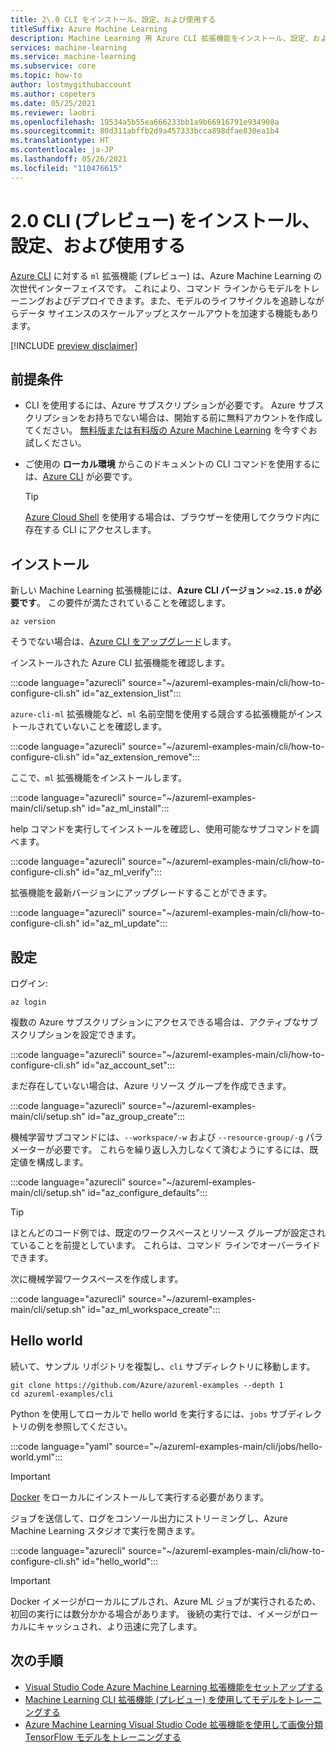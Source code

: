 ```yaml
---
title: 2\.0 CLI をインストール、設定、および使用する
titleSuffix: Azure Machine Learning
description: Machine Learning 用 Azure CLI 拡張機能をインストール、設定、および使用する方法について説明します。
services: machine-learning
ms.service: machine-learning
ms.subservice: core
ms.topic: how-to
author: lostmygithubaccount
ms.author: copeters
ms.date: 05/25/2021
ms.reviewer: laobri
ms.openlocfilehash: 19534a5b55ea666233bb1a9b66916791e934908a
ms.sourcegitcommit: 80d311abffb2d9a457333bcca898dfae830ea1b4
ms.translationtype: HT
ms.contentlocale: ja-JP
ms.lasthandoff: 05/26/2021
ms.locfileid: "110476615"
---
```

# <a name="install-set-up-and-use-the-20-cli-preview"></a>2\.0 CLI (プレビュー) をインストール、設定、および使用する

[Azure CLI](/cli/azure/) に対する `ml` 拡張機能 (プレビュー) は、Azure Machine Learning の次世代インターフェイスです。 これにより、コマンド ラインからモデルをトレーニングおよびデプロイできます。また、モデルのライフサイクルを追跡しながらデータ サイエンスのスケールアップとスケールアウトを加速する機能もあります。

[!INCLUDE [preview disclaimer](../../includes/machine-learning-preview-generic-disclaimer.md)]

## <a name="prerequisites"></a>前提条件

- CLI を使用するには、Azure サブスクリプションが必要です。 Azure サブスクリプションをお持ちでない場合は、開始する前に無料アカウントを作成してください。 [無料版または有料版の Azure Machine Learning](https://aka.ms/AMLFree) を今すぐお試しください。
- ご使用の **ローカル環境** からこのドキュメントの CLI コマンドを使用するには、[Azure CLI](/cli/azure/install-azure-cli) が必要です。

    > [!TIP]
    > [Azure Cloud Shell](https://azure.microsoft.com/features/cloud-shell/) を使用する場合は、ブラウザーを使用してクラウド内に存在する CLI にアクセスします。

## <a name="installation"></a>インストール

新しい Machine Learning 拡張機能には、**Azure CLI バージョン `>=2.15.0` が必要です**。 この要件が満たされていることを確認します。

```azurecli
az version
```

そうでない場合は、[Azure CLI をアップグレード](/cli/azure/update-azure-cli)します。

インストールされた Azure CLI 拡張機能を確認します。

:::code language="azurecli" source="~/azureml-examples-main/cli/how-to-configure-cli.sh" id="az_extension_list":::

`azure-cli-ml` 拡張機能など、`ml` 名前空間を使用する競合する拡張機能がインストールされていないことを確認します。

:::code language="azurecli" source="~/azureml-examples-main/cli/how-to-configure-cli.sh" id="az_extension_remove":::

ここで、`ml` 拡張機能をインストールします。

:::code language="azurecli" source="~/azureml-examples-main/cli/setup.sh" id="az_ml_install":::

help コマンドを実行してインストールを確認し、使用可能なサブコマンドを調べます。

:::code language="azurecli" source="~/azureml-examples-main/cli/how-to-configure-cli.sh" id="az_ml_verify":::

拡張機能を最新バージョンにアップグレードすることができます。

:::code language="azurecli" source="~/azureml-examples-main/cli/how-to-configure-cli.sh" id="az_ml_update":::

## <a name="set-up"></a>設定

ログイン: 

```azurecli
az login
```

複数の Azure サブスクリプションにアクセスできる場合は、アクティブなサブスクリプションを設定できます。

:::code language="azurecli" source="~/azureml-examples-main/cli/how-to-configure-cli.sh" id="az_account_set":::

まだ存在していない場合は、Azure リソース グループを作成できます。

:::code language="azurecli" source="~/azureml-examples-main/cli/setup.sh" id="az_group_create":::

機械学習サブコマンドには、`--workspace/-w` および `--resource-group/-g` パラメーターが必要です。 これらを繰り返し入力しなくて済むようにするには、既定値を構成します。

:::code language="azurecli" source="~/azureml-examples-main/cli/setup.sh" id="az_configure_defaults":::

> [!TIP]
> ほとんどのコード例では、既定のワークスペースとリソース グループが設定されていることを前提としています。 これらは、コマンド ラインでオーバーライドできます。

次に機械学習ワークスペースを作成します。

:::code language="azurecli" source="~/azureml-examples-main/cli/setup.sh" id="az_ml_workspace_create":::

## <a name="hello-world"></a>Hello world

続いて、サンプル リポジトリを複製し、`cli` サブディレクトリに移動します。

```azurecli-interactive
git clone https://github.com/Azure/azureml-examples --depth 1
cd azureml-examples/cli
```

Python を使用してローカルで hello world を実行するには、`jobs` サブディレクトリの例を参照してください。

:::code language="yaml" source="~/azureml-examples-main/cli/jobs/hello-world.yml":::

> [!IMPORTANT]
> [Docker](https://docker.io) をローカルにインストールして実行する必要があります。

ジョブを送信して、ログをコンソール出力にストリーミングし、Azure Machine Learning スタジオで実行を開きます。

:::code language="azurecli" source="~/azureml-examples-main/cli/how-to-configure-cli.sh" id="hello_world":::

> [!IMPORTANT]
> Docker イメージがローカルにプルされ、Azure ML ジョブが実行されるため、初回の実行には数分かかる場合があります。 後続の実行では、イメージがローカルにキャッシュされ、より迅速に完了します。

## <a name="next-steps"></a>次の手順

- [Visual Studio Code Azure Machine Learning 拡張機能をセットアップする](how-to-setup-vs-code.md)
- [Machine Learning CLI 拡張機能 (プレビュー) を使用してモデルをトレーニングする](how-to-train-cli.md)
- [Azure Machine Learning Visual Studio Code 拡張機能を使用して画像分類 TensorFlow モデルをトレーニングする](tutorial-train-deploy-image-classification-model-vscode.md)

